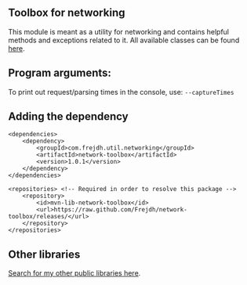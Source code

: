 Toolbox for networking
-
This module is meant as a utility for networking and contains helpful methods and exceptions related to it.
All available classes can be found [here](https://github.com/Frejdh/mvn-lib-network-toolbox/tree/master/src/main/java/com/frejdh/util/networking).

## Program arguments:</h4>
To print out request/parsing times in the console, use: `--captureTimes` <br>

## Adding the dependency
```
<dependencies>
    <dependency>
        <groupId>com.frejdh.util.networking</groupId>
        <artifactId>network-toolbox</artifactId>
        <version>1.0.1</version>
    </dependency>
</dependencies>

<repositories> <!-- Required in order to resolve this package -->
    <repository>
        <id>mvn-lib-network-toolbox</id>
        <url>https://raw.github.com/Frejdh/network-toolbox/releases/</url>
    </repository>
</repositories>
```

## Other libraries
[Search for my other public libraries here](https://github.com/search?q=Frejdh%2Fmvn-lib-).
